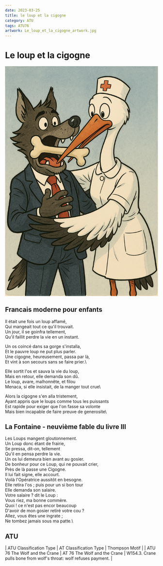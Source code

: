 ```yaml
---
date: 2023-03-25
title: le loup et la cigogne
category: ATU
tags: ATU76
artwork: Le_loup_et_la_cigogne_artwork.jpg
---
```


# Le loup et la cigogne

![Le loup et la cigogne](/static/img/Le_loup_et_la_cigogne.png)

## Francais moderne pour enfants

Il était une fois un loup affamé,\
Qui mangeait tout ce qu'il trouvait.\
Un jour, il se goinfra tellement,\
Qu'il faillit perdre la vie en un instant.

Un os coincé dans sa gorge s'installa,\
Et le pauvre loup ne put plus parler.\
Une cigogne, heureusement, passa par là,\
Et vint à son secours sans se faire prier.\

Elle sortit l'os et sauva la vie du loup,\
Mais en retour, elle demanda son dû.\
Le loup, avare, malhonnête, et filou\
Menaca, si elle insistait, de la manger tout crue\

Alors la cigogne s'en alla tristement,\
Ayant appris que le loups comme tous les puissants\
Est rapide pour exiger que l'on fasse sa volonte\
Mais bien incapable de faire preuve de generosite\

## La Fontaine - neuvième fable du livre III

Les Loups mangent gloutonnement.\
Un Loup donc étant de frairie,\
Se pressa, dit-on, tellement\
Qu'il en pensa perdre la vie.\
Un os lui demeura bien avant au gosier.\
De bonheur pour ce Loup, qui ne pouvait crier,\
Près de là passe une Cigogne.\
Il lui fait signe, elle accourt.\
Voilà l'Opératrice aussitôt en besogne.\
Elle retira l'os ; puis pour un si bon tour\
Elle demanda son salaire.\
Votre salaire ? dit le Loup :\
Vous riez, ma bonne commère.\
Quoi ! ce n'est pas encor beaucoup\
D'avoir de mon gosier retiré votre cou ?\
Allez, vous êtes une ingrate ;\
Ne tombez jamais sous ma patte.\

## ATU

| ATU Classification Type |  AT Classification Type | Thompson Motif |
| ATU 76 The Wolf and the Crane | AT 76 The Wolf and the Crane | W154.3. Crane pulls bone from wolf's throat: wolf refuses payment. |
